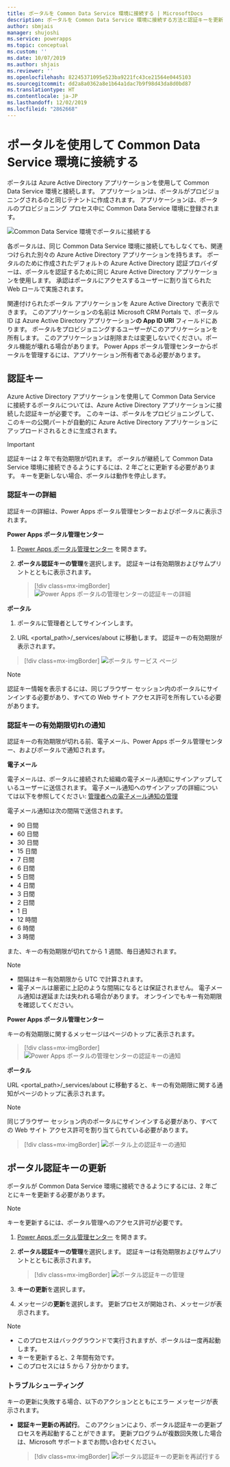 ```yaml
---
title: ポータルを Common Data Service 環境に接続する | MicrosoftDocs
description: ポータルを Common Data Service 環境に接続する方法と認証キーを更新する方法を学習します。
author: sbmjais
manager: shujoshi
ms.service: powerapps
ms.topic: conceptual
ms.custom: ''
ms.date: 10/07/2019
ms.author: shjais
ms.reviewer: ''
ms.openlocfilehash: 82245371095e523ba9221fc43ce21564e0445103
ms.sourcegitcommit: dd2a8a0362a8e1b64a1dac7b9f98d43da8d0bd87
ms.translationtype: HT
ms.contentlocale: ja-JP
ms.lasthandoff: 12/02/2019
ms.locfileid: "2862668"
---
```

# <a name="connect-to-a-common-data-service-environment-using-a-portal"></a>ポータルを使用して Common Data Service 環境に接続する

ポータルは Azure Active Directory アプリケーションを使用して Common Data Service 環境と接続します。 アプリケーションは、ポータルがプロビジョニングされるのと同じテナントに作成されます。 アプリケーションは、ポータルのプロビジョニング プロセス中に Common Data Service 環境に登録されます。

![Common Data Service 環境でポータルに接続する](../media/connect-with-dynamics.png "Common Data Service  環境でポータルに接続する")

各ポータルは、同じ Common Data Service 環境に接続してもしなくても、関連つけられた別々の Azure Active Directory アプリケーションを持ちます。 ポータルのために作成されたデフォルトの Azure Active Directory 認証プロバイダーは、ポータルを認証するために同じ Azure Active Directory アプリケーションを使用します。 承認はポータルにアクセスするユーザーに割り当てられた Web ロールで実施されます。

関連付けられたポータル アプリケーションを Azure Active Directory で表示できます。 このアプリケーションの名前は Microsoft CRM Portals で、ポータル ID は Azure Active Directory アプリケーション**の App ID URI** フィールドにあります。 ポータルをプロビジョニングするユーザーがこのアプリケーションを所有します。 このアプリケーションは削除または変更しないでください。ポータル機能が壊れる場合があります。 Power Apps ポータル管理センターからポータルを管理するには、アプリケーション所有者である必要があります。

## <a name="authentication-key"></a>認証キー

Azure Active Directory アプリケーションを使用して Common Data Service に接続するポータルについては、Azure Active Directory アプリケーションに接続した認証キーが必要です。 このキーは、ポータルをプロビジョニングして、このキーの公開パートが自動的に Azure Active Directory アプリケーションにアップロードされるときに生成されます。

> [!IMPORTANT]
> 認証キーは 2 年で有効期限が切れます。 ポータルが継続して Common Data Service 環境に接続できるようにするには、2 年ごとに更新する必要があります。 キーを更新しない場合、ポータルは動作を停止します。  

### <a name="authentication-key-details"></a>認証キーの詳細

認証キーの詳細は、Power Apps ポータル管理センターおよびポータルに表示されます。

**Power Apps ポータル管理センター**

1. [Power Apps ポータル管理センター](admin-overview.md) を開きます。

2. **ポータル認証キーの管理**を選択します。 認証キーは有効期限およびサムプリントとともに表示されます。

   > [!div class=mx-imgBorder]
   > ![Power Apps ポータルの管理センターの認証キーの詳細](../media/manage-auth-key.png "Power Apps  ポータル管理センターの認証キーの詳細")

**ポータル**

1. ポータルに管理者としてサインインします。

2.  URL <portal_path>/_services/about に移動します。 認証キーの有効期限が表示されます。 

   > [!div class=mx-imgBorder]
   > ![ポータル サービス ページ](../media/portal-services-page.png "ポータル サービス ページ")

> [!NOTE]
> 認証キー情報を表示するには、同じブラウザー セッション内のポータルにサインインする必要があり、すべての Web サイト アクセス許可を所有している必要があります。

### <a name="authentication-key-expiration-notification"></a>認証キーの有効期限切れの通知

認証キーの有効期限が切れる前、電子メール、Power Apps ポータル管理センター、およびポータルで通知されます。

**電子メール**

電子メールは、ポータルに接続された組織の電子メール通知にサインアップしているユーザーに送信されます。 電子メール通知へのサインアップの詳細については以下を参照してください: [管理者への電子メール通知の管理](https://docs.microsoft.com/dynamics365/customer-engagement/admin/manage-email-notifications)

電子メール通知は次の間隔で送信されます。 
- 90 日間 
- 60 日間 
- 30 日間 
- 15 日間 
- 7 日間 
- 6 日間 
- 5 日間 
- 4 日間 
- 3 日間 
- 2 日間 
- 1 日 
- 12 時間 
- 6 時間 
- 3 時間

また、キーの有効期限が切れてから 1 週間、毎日通知されます。

> [!NOTE]
> - 間隔はキー有効期限から UTC で計算されます。
> - 電子メールは厳密に上記のような間隔になるとは保証されません。 電子メール通知は遅延または失われる場合があります。 オンラインでもキー有効期限を確認してください。

**Power Apps ポータル管理センター**

キーの有効期限に関するメッセージはページのトップに表示されます。

> [!div class=mx-imgBorder]
> ![Power Apps ポータルの管理センターの認証キーの通知](../media/portal-admin-center-auth-notif.png "Power Apps  ポータルの管理センターでの認証キーの通知")

**ポータル**

URL <portal_path>/_services/about に移動すると、キーの有効期限に関する通知がページのトップに表示されます。

> [!NOTE]
> 同じブラウザー セッション内のポータルにサインインする必要があり、すべての Web サイト アクセス許可を割り当てられている必要があります。

> [!div class=mx-imgBorder]
> ![ポータル上の認証キーの通知](../media/portal-service-page-auth-notif.png "ポータル上の認証キーの通知")

## <a name="renew-portal-authentication-key"></a>ポータル認証キーの更新

ポータルが Common Data Service 環境に接続できるようにするには、2 年ごとにキーを更新する必要があります。

> [!NOTE]
> キーを更新するには、ポータル管理へのアクセス許可が必要です。

1. [Power Apps ポータル管理センター](admin-overview.md) を開きます。

2. **ポータル認証キーの管理**を選択します。 認証キーは有効期限およびサムプリントとともに表示されます。

    > [!div class=mx-imgBorder]
    > ![ポータル認証キーの管理](../media/manage-portal-auth-key.png "ポータル認証キーの管理")

3. **キーの更新**を選択します。

4. メッセージの**更新**を選択します。 更新プロセスが開始され、メッセージが表示されます。

> [!NOTE]
> - このプロセスはバックグラウンドで実行されますが、ポータルは一度再起動します。
> - キーを更新すると、2 年間有効です。
> - このプロセスには 5 から 7 分かかります。

### <a name="troubleshooting"></a>トラブルシューティング​​

キーの更新に失敗する場合、以下のアクションとともにエラー メッセージが表示されます。

- **認証キー更新の再試行**。 このアクションにより、ポータル認証キーの更新プロセスを再起動することができます。 更新プログラムが複数回失敗した場合は、Microsoft サポートまでお問い合わせください。

    > [!div class=mx-imgBorder]
    > ![ポータル認証キーの更新を再試行する](../media/retry-auth-key-update.png "ポータル認証キーの更新を再試行する")